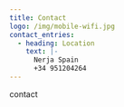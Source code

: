 ```yaml
---
title: Contact
logo: /img/mobile-wifi.jpg
contact_entries:
  - heading: Location
    text: |-
      Nerja Spain
      +34 951204264
---
```

<script charset="utf-8" type="text/javascript" src="//js.hsforms.net/forms/shell.js"></script>

<script>

  hbspt.forms.create({

	portalId: "1899863",

	formId: "6893d9e8-7a9d-40c1-be18-31aaa764b9f0"

});

</script>

contact
